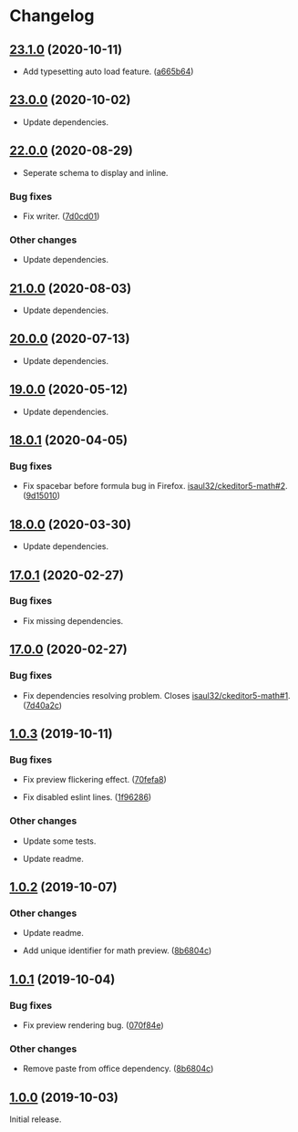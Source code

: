 Changelog
=========

## [23.1.0](https://github.com/isaul32/ckeditor5-math/compare/v23.0.0...23.1.0) (2020-10-11)

* Add typesetting auto load feature. ([a665b64](https://github.com/isaul32/ckeditor5-math/commit/a665b64))

## [23.0.0](https://github.com/isaul32/ckeditor5-math/compare/v22.0.0...23.0.0) (2020-10-02)

* Update dependencies.

## [22.0.0](https://github.com/isaul32/ckeditor5-math/compare/v21.0.0...22.0.0) (2020-08-29)

* Seperate schema to display and inline.

### Bug fixes

* Fix writer. ([7d0cd01](https://github.com/isaul32/ckeditor5-math/commit/7d0cd01))

### Other changes

* Update dependencies.

## [21.0.0](https://github.com/isaul32/ckeditor5-math/compare/v20.0.0...21.0.0) (2020-08-03)

* Update dependencies.

## [20.0.0](https://github.com/isaul32/ckeditor5-math/compare/v19.0.0...20.0.0) (2020-07-13)

* Update dependencies.

## [19.0.0](https://github.com/isaul32/ckeditor5-math/compare/v18.0.1...19.0.0) (2020-05-12)

* Update dependencies.

## [18.0.1](https://github.com/isaul32/ckeditor5-math/compare/v18.0.0...18.0.1) (2020-04-05)

### Bug fixes

* Fix spacebar before formula bug in Firefox. [isaul32/ckeditor5-math#2](https://github.com/isaul32/ckeditor5-math/issues/2). ([9d15010](https://github.com/isaul32/ckeditor5-math/commit/9d15010))

## [18.0.0](https://github.com/isaul32/ckeditor5-math/compare/v17.0.1...18.0.0) (2020-03-30)

* Update dependencies.

## [17.0.1](https://github.com/isaul32/ckeditor5-math/compare/v17.0.0...17.0.1) (2020-02-27)

### Bug fixes

* Fix missing dependencies.

## [17.0.0](https://github.com/isaul32/ckeditor5-math/compare/v1.0.3...17.0.0) (2020-02-27)

### Bug fixes

* Fix dependencies resolving problem. Closes [isaul32/ckeditor5-math#1](https://github.com/isaul32/ckeditor5-math/issues/1). ([7d40a2c](https://github.com/isaul32/ckeditor5-math/commit/7d40a2c))

## [1.0.3](https://github.com/isaul32/ckeditor5-math/compare/v1.0.2...v1.0.3) (2019-10-11)

### Bug fixes

* Fix preview flickering effect. ([70fefa8](https://github.com/isaul32/ckeditor5-math/commit/70fefa8))

* Fix disabled eslint lines. ([1f96286](https://github.com/isaul32/ckeditor5-math/commit/1f96286))

### Other changes

* Update some tests.

* Update readme.

## [1.0.2](https://github.com/isaul32/ckeditor5-math/compare/v1.0.1...v1.0.2) (2019-10-07)

### Other changes

* Update readme.

* Add unique identifier for math preview. ([8b6804c](https://github.com/isaul32/ckeditor5-math/commit/98815fc))

## [1.0.1](https://github.com/isaul32/ckeditor5-math/compare/v1.0.0...v1.0.1) (2019-10-04)

### Bug fixes

* Fix preview rendering bug. ([070f84e](https://github.com/isaul32/ckeditor5-math/commit/070f84e))

### Other changes

* Remove paste from office dependency. ([8b6804c](https://github.com/isaul32/ckeditor5-math/commit/8b6804c))

## [1.0.0](https://github.com/isaul32/ckeditor5-math/compare/v1.0.0...v1.0.0) (2019-10-03)

Initial release.

